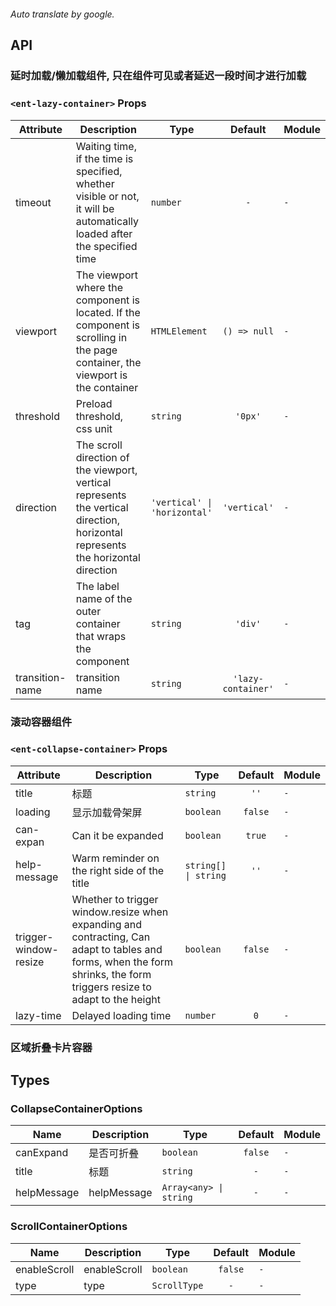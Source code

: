```yaml

```

*Auto translate by google.*


## API

### 延时加载/懒加载组件, 只在组件可见或者延迟一段时间才进行加载

### `<ent-lazy-container>` Props

|Attribute|Description|Type|Default|Module|
|---|---|---|:---:|---|
|timeout|Waiting time, if the time is specified, whether visible or not, it will be automatically loaded after the specified time|`number`|`-`|`-`|
|viewport|The viewport where the component is located. If the component is scrolling in the page container, the viewport is the container|`HTMLElement`|`() => null`|`-`|
|threshold|Preload threshold, css unit|`string`|`'0px'`|`-`|
|direction|The scroll direction of the viewport, vertical represents the vertical direction, horizontal represents the horizontal direction|`'vertical' \| 'horizontal'`|`'vertical'`|`-`|
|tag|The label name of the outer container that wraps the component|`string`|`'div'`|`-`|
|transition-name|transition name|`string`|`'lazy-container'`|`-`|



### 滚动容器组件

### `<ent-collapse-container>` Props

|Attribute|Description|Type|Default|Module|
|---|---|---|:---:|---|
|title|标题|`string`|`''`|`-`|
|loading|显示加载骨架屏|`boolean`|`false`|`-`|
|can-expan|Can it be expanded|`boolean`|`true`|`-`|
|help-message|Warm reminder on the right side of the title|`string[] \| string`|`''`|`-`|
|trigger-window-resize|Whether to trigger window.resize when expanding and contracting, Can adapt to tables and forms, when the form shrinks, the form triggers resize to adapt to the height|`boolean`|`false`|`-`|
|lazy-time|Delayed loading time|`number`|`0`|`-`|



### 区域折叠卡片容器

## Types

### CollapseContainerOptions

|Name|Description|Type|Default|Module|
|---|---|---|:---:|---|
|canExpand|是否可折叠|`boolean`|`false`|`-`|
|title|标题|`string`|`-`|`-`|
|helpMessage|helpMessage|`Array<any> \| string`|`-`|`-`|



### ScrollContainerOptions

|Name|Description|Type|Default|Module|
|---|---|---|:---:|---|
|enableScroll|enableScroll|`boolean`|`false`|`-`|
|type|type|`ScrollType`|`-`|`-`|


